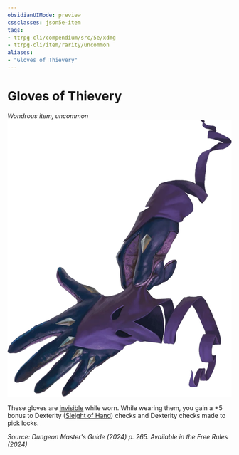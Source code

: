 ```yaml
---
obsidianUIMode: preview
cssclasses: json5e-item
tags:
- ttrpg-cli/compendium/src/5e/xdmg
- ttrpg-cli/item/rarity/uncommon
aliases: 
- "Gloves of Thievery"
---
```

# Gloves of Thievery
*Wondrous item, uncommon*  
![](Misc%20Files/CLI/compendium/items/img/gloves-of-thievery.webp#right)


These gloves are [invisible](Misc%20Files/CLI/rules/conditions.md#Invisible) while worn. While wearing them, you gain a +5 bonus to Dexterity ([Sleight of Hand](Misc%20Files/CLI/rules/skills.md#Sleight%20of%20Hand)) checks and Dexterity checks made to pick locks.

*Source: Dungeon Master's Guide (2024) p. 265. Available in the Free Rules (2024)*